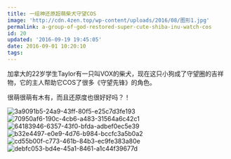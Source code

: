 ```yaml
---
title: 一组神还原超萌柴犬守望COS
image: 'http://cdn.4zen.top/wp-content/uploads/2016/08/图形1.jpg'
permalink: a-group-of-god-restored-super-cute-shiba-inu-watch-cos
id: 20
updated: '2016-09-19 19:45:05'
date: 2016-09-01 10:20:10
tags:
---
```


加拿大的22岁学生Taylor有一只叫VOX的柴犬，现在这只小狗成了守望圈的吉祥物，它的主人帮助它COS了很多《守望先锋》的角色。

很萌很萌有木有，而且还原度也很好好吗？！
<!-- more -->

![3a9091b5-24a9-43ff-80f5-e25c7d3fe193](http://cdn.4zen.top/wp-content/uploads/2016/08/3a9091b5-24a9-43ff-80f5-e25c7d3fe193.jpg)![70950af6-190c-4cb6-a483-31564a6c42c1](http://cdn.4zen.top/wp-content/uploads/2016/08/70950af6-190c-4cb6-a483-31564a6c42c1.jpg)![64183946-6357-43f0-bfda-adbef0ec5e39](http://cdn.4zen.top/wp-content/uploads/2016/08/64183946-6357-43f0-bfda-adbef0ec5e39.jpg)![b32e4497-e0e9-4d76-b984-bccfc3a5b0a2](http://cdn.4zen.top/wp-content/uploads/2016/08/b32e4497-e0e9-4d76-b984-bccfc3a5b0a2.jpg)![cd55b00f-c773-461b-84b3-ec9fe383a80e](http://cdn.4zen.top/wp-content/uploads/2016/08/cd55b00f-c773-461b-84b3-ec9fe383a80e.jpg)![debfc053-bd4e-45a1-8461-a1c44f39677d](http://cdn.4zen.top/wp-content/uploads/2016/08/debfc053-bd4e-45a1-8461-a1c44f39677d.jpg)

 


